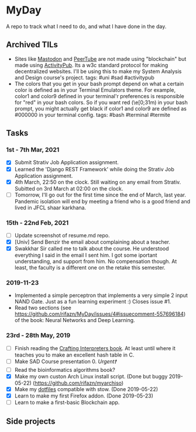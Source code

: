# MyDay
A repo to track what I need to do, and what I have done in the day.

## Archived TILs
- Sites like [Mastodon](https://mastodon.social/) and [PeerTube](https://peertube.cpy.re/) are not made using "blockchain" but made using [ActivityPub](https://en.wikipedia.org/wiki/ActivityPub). Its a w3c standard protocol for making decentralized websites. I'll be using this to make my System Analysis and Design course's project. tags: #uni #sad #activitypub
- The colors that you get in your bash prompt depend on what a certain color is defined as in your Terminal Emulators theme. For example, color1 and color9 defined in your terminal'r preferences is responsible for "red" in your bash colors. So if you want red (\e\[0;31m) in your bash prompt, you might actually get black if color1 and color9 are defined as #000000 in your terminal config. tags: #bash #terminal #termite

## Tasks

### 1st - 7th Mar, 2021

- [x] Submit Strativ Job Application assignment.
- [x] Learned the 'Django REST Framework' while doing the Strativ Job Application assignment.
- [x] 4th March, 22:50 on the clock. Still waiting on any email from Strativ. Subitted on 3rd March at 02:00 on the clock.
- [ ] Tomorrow, I'll go out for the first time since the end of March, last year. Pandemic isolation will end by meeting a friend who is a good friend and lived in JFCL shaar karkhana.

### 15th - 22nd Feb, 2021

- [  ] Update screenshot of resume.md repo.
- [x] [Univ] Send Benzir the email about complaining about a teacher.
- [x] Swakkhar Sir called me to talk about the course. He understood everything I said in the email I sent him. I got some iportant understanding, and support from him. No compensation though. At least, the faculty is a different one on the retake this semester.

### 2019-11-23

+ Implemented a simple perceptron that implements a very simple 2 input NAND Gate. Just as a fun learning experiment :) Closes issue #1.
+ Read two sections (see https://github.com/rifazn/MyDay/issues/4#issuecomment-557696184) of the book: Neural Networks and Deep Learning.

### 23rd - 28th May, 2019

- [ ] Finish reading the [Crafting Interpreters book](http://craftinginterpreters.com/). At least until where it teaches you to make an excellent hash table in C.
- [ ] Make SAD Course presentation 0. _Urgent❗_
- [ ] Read the bioinformatics algorithms book?
- [x] Make my own custon Arch Linux install script. (Done but buggy 2019-05-22)
   (https://github.com/rifazn/myarchiso)
- [x] Make my [dotfiles](https://git.sr.ht/~rifazn/dotfiles) compatible with stow. (Done 2019-05-22)
- [x] Learn to make my first Firefox addon. (Done 2019-05-23)
- [ ] Learn to make a first-basic Blockchain app.

## Side projects

